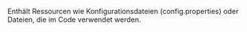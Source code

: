 Enthält Ressourcen wie Konfigurationsdateien (config.properties) oder Dateien, die im Code verwendet werden.